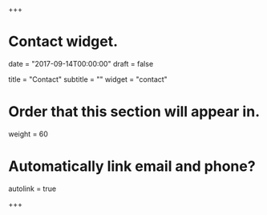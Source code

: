 +++
# Contact widget.

date = "2017-09-14T00:00:00"
draft = false

title = "Contact"
subtitle = ""
widget = "contact"

# Order that this section will appear in.
weight = 60

# Automatically link email and phone?
autolink = true

+++

